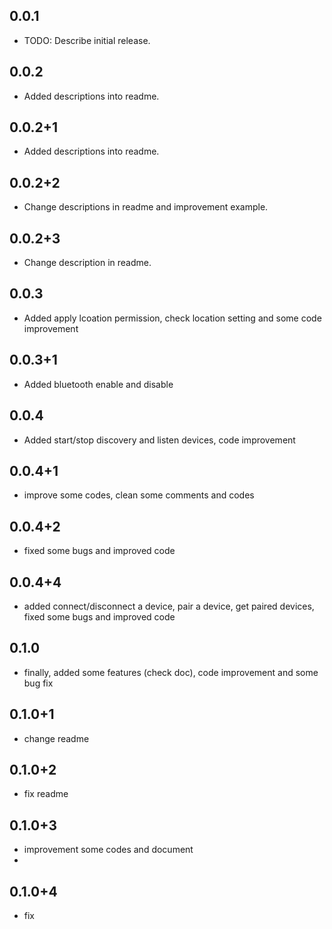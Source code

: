 ## 0.0.1

* TODO: Describe initial release.

## 0.0.2

* Added descriptions into readme.

## 0.0.2+1

* Added descriptions into readme.

## 0.0.2+2

* Change descriptions in readme and improvement example.

## 0.0.2+3

* Change description in readme.

## 0.0.3

* Added apply lcoation permission, check location setting and some code improvement

## 0.0.3+1

* Added bluetooth enable and disable

## 0.0.4

* Added start/stop discovery and listen devices, code improvement

## 0.0.4+1

* improve some codes, clean some comments and codes

## 0.0.4+2

* fixed some bugs and improved code

## 0.0.4+4

* added connect/disconnect a device, pair a device, get paired devices, fixed some bugs and improved code

## 0.1.0

* finally, added some features (check doc), code improvement and some bug fix

## 0.1.0+1

* change readme

## 0.1.0+2

* fix readme
  
## 0.1.0+3

* improvement some codes and document
*  
## 0.1.0+4

* fix